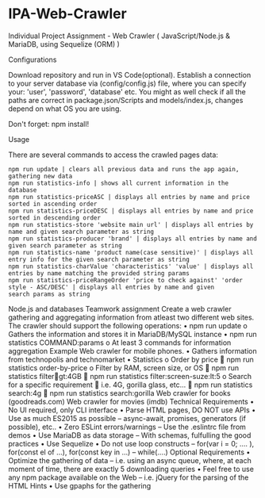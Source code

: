 # IPA-Web-Crawler
Individual Project Assignment - Web Crawler ( JavaScript/Node.js &amp; MariaDB, using Sequelize (ORM) )

Configurations

Download repository and run in VS Code(optional). Establish a connection to your server database via (config/config.js) file, where you can specify your: 'user', 'password', 'database' etc. You might as well check if all the paths are correct in package.json/Scripts and models/index.js, changes depend on what OS you are using.

Don't forget: npm install!

Usage

There are several commands to access the crawled pages data:

    npm run update | clears all previous data and runs the app again, gathering new data
    npm run statistics-info | shows all current information in the database
    npm run statistics-priceASC | displays all entries by name and price sorted in ascending order
    npm run statistics-priceDESC | displays all entries by name and price sorted in descending order
    npm run statistics-store 'website main url' | displays all entries by name and given search parameter as string
    npm run statistics-producer 'brand' | displays all entries by name and given search parameter as string
    npm run statistics-name 'product name(case sensitive)' | displays all entry info for the given search parameter as string
    npm run statistics-charValue 'characteristics' 'value' | displays all entries by name matching the provided string params
    npm run statistics-priceRangeOrder 'price to check against' 'order style - ASC/DESC' | displays all entries by name and given     
    search params as string


Node.js and databases Teamwork assignment
Create a web crawler gathering and aggregating information from atleast two different web sites.
The crawler should support the following operations: 
•	npm run update
o	Gathers the information and stores it in MariaDB/MySQL instance
•	npm run statistics COMMAND:params
o	At least 3 commands for information aggregation 
Example
Web crawler for mobile phones.
•	Gathers information from technopolis and technomarket
•	Statistics
o	Order by price
	npm run statistics order-by-price 
o	Filter by RAM, screen size, or OS
	npm run statistics filter:ram:gt:4GB
	npm run statistics filter:screen-suze:lt:5
o	Search for a specific requirement
	i.e. 4G, gorilla glass, etc...
	npm run statistics search:4g
	npm run statistics search:gorilla
Web crawler for books (goodreads.com) 
Web crawler for movies (imdb)
Technical Requirements
•	No UI required, only CLI interface
•	Parse HTML pages, DO NOT use APIs
•	Use as much ES2015 as possible
–	async-await, promises, generators (if possible), etc..
•	Zero ESLint errors/warnings
–	Use the .eslintrc file from demos
•	Use MariaDB as data storage
–	With schemas, fulfulling the good practices
•	Use Sequelize
•	Do not use loop constructs
–	for(var i = 0; …. ), for(const el of …), for(const key in …)
–	while(….)
Optional Requirements
•	Optimize the gathering of data
–	i.e. using an async queue, where, at each moment of time, there are exactly 5 downloading queries
•	Feel free to use any npm package available on the Web
–	i.e. jQuery for the parsing of the HTML
Hints
•	Use gpaphs for the gathering
